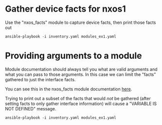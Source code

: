 # Gather device facts for nxos1

Use the "nxos_facts" module to capture device facts, then print those facts out

```
ansible-playbook -i inventory.yaml modules_ex1.yaml
```

# Providing arguments to a module

Module documentation should always tell you what are valid arguments and what you can pass to those arguments. In this case we can limit the "facts" gathered to just the interface facts.

You can see this in the nxos_facts module documentation [here](https://docs.ansible.com/ansible/latest/modules/nxos_facts_module.html).

Trying to print out a subset of the facts that would *not* be gathered (after setting facts to only gather interface information) will cause a "VARIABLE IS NOT DEFINED" message.

```
ansible-playbook -i inventory.yaml modules_ex1.yaml
```

